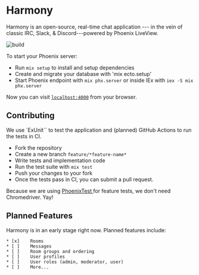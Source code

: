 # Harmony

Harmony is an open-source, real-time chat application --- in the vein of classic
IRC, Slack, & Discord---powered by Phoenix LiveView.

![build](https://github.com/etothepiipower/harmony/actions/workflows/build.yml/badge.svg?branch=develop)

To start your Phoenix server:

  * Run `mix setup` to install and setup dependencies
  * Create and migrate your database with 'mix ecto.setup'
  * Start Phoenix endpoint with `mix phx.server` or inside IEx with `iex -S mix phx.server`

Now you can visit [`localhost:4000`](http://localhost:4000) from your browser.


## Contributing

We use `ExUnit`` to test the application and (planned) GitHub Actions to run the tests in CI.

 *  Fork the repository
 *  Create a new branch `feature/*feature-name*`
 *  Write tests and implementation code
 *  Run the test suite with `mix test`
 *  Push your changes to your fork
 *  Once the tests pass in CI, you can submit a pull request.

Because we are using [ PhoenixTest ](https://hexdocs.pm/phoenix_test/PhoenixTest.html)
for feature tests, we don't need Chromedriver. Yay!

## Planned Features

Harmony is in an early stage right now. Planned features include:

    * [x]    Rooms
    * [ ]    Messages
    * [ ]    Room groups and ordering
    * [ ]    User profiles
    * [ ]    User roles (admin, moderator, user)
    * [ ]    More...
